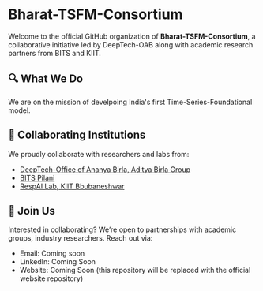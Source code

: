 # Bharat-TSFM-Consortium

Welcome to the official GitHub organization of **Bharat-TSFM-Consortium**, a collaborative initiative led by DeepTech-OAB along with academic research partners from BITS  and KIIT. 



## 🔍 What We Do

We are on the mission of develpoing India's first Time-Series-Foundational model. 


## 🧠 Collaborating Institutions

We proudly collaborate with researchers and labs from:
- [DeepTech-Office of Ananya Birla, Aditya Birla Group](https://www.adityabirla.com/en/)
- [BITS Pilani](https://kudhru.github.io)
- [RespAI Lab, KIIT Bbubaneshwar](https://respailab.github.io)


## 🤝 Join Us

Interested in collaborating? We’re open to partnerships with academic groups, industry researchers. Reach out via:

- Email: Coming soon
- LinkedIn: Coming Soon
- Website: Coming Soon (this repository will be replaced with the official website repository)
